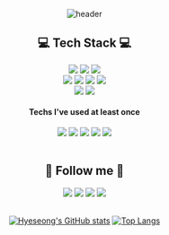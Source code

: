 <div align=center> 
  
![header](https://capsule-render.vercel.app/api?type=waving&color=ffebe9&height=230&section=header&text=Hyeseong%20Um&fontSize=60&fontColor=515151)
## 💻 Tech Stack 💻 <br>
<img src="https://img.shields.io/badge/Java-ED8B00?style=for-the-badge&logo=openjdk&logoColor=white"/>
<img src="https://img.shields.io/badge/Spring-6DB33F?style=for-the-badge&logo=spring&logoColor=white"/>
<img src="https://img.shields.io/badge/SpringBoot-6DB33F?style=for-the-badge&logo=springBoot&logoColor=white"/>
<br>
<img src="https://img.shields.io/badge/jQuery-0769AD?style=for-the-badge&logo=jquery&logoColor=white"/>
<img src="https://img.shields.io/badge/JavaScript-F7DF1E?style=for-the-badge&logo=JavaScript&logoColor=black"/>
<img src="https://img.shields.io/badge/HTML-E34F26?style=for-the-badge&logo=html5&logoColor=white"/>
<img src="https://img.shields.io/badge/CSS-1572B6?&style=for-the-badge&logo=css3&logoColor=white"/>
<br>
<img src="https://img.shields.io/badge/dbeaver-382923?style=for-the-badge&logo=dbeaver&logoColor=white"/>
<img src="https://img.shields.io/badge/MariaDB-003545?style=for-the-badge&logo=mariadb&logoColor=white"/>
<br>

#### Techs I've used at least once <br>
<img src="https://img.shields.io/badge/Python-3776AB?style=for-the-badge&logo=python&logoColor=white"/>
<img src="https://img.shields.io/badge/OpenCV-669999?style=for-the-badge&logo=OpenCV&logoColor=white"/>
<img src="https://img.shields.io/badge/React-20232A?style=for-the-badge&logo=react&logoColor=61DAFB"/>
<img src="https://img.shields.io/badge/TypeScript-007ACC?style=for-the-badge&logo=typescript&logoColor=white"/>
<img src="https://img.shields.io/badge/Bootstrap-563D7C?style=for-the-badge&logo=bootstrap&logoColor=white"/>
<br><br>

## 🌈 Follow me 🌈 <br>
<a href="mailto:5391nks@gmail.com"><img src="https://img.shields.io/badge/Gmail-FF8383?style=for-the-badge&logo=Gmail&logoColor=white&link=mailto:5391nks@gmail.com"/></a>
<a href="mailto:5391nks@naver.com"><img src="https://img.shields.io/badge/Nmail-03C75A?style=for-the-badge&logo=naver&logoColor=white&link=mailto:5391nks@naver.com"/></a>
<a href="https://www.notion.so/e530499930ee487bb32baef79c9cbbcb?pvs=4/"><img src="https://img.shields.io/badge/notion-EAEAEA?style=for-the-badge&logo=notion&logoColor=black&link=https://www.notion.so/e530499930ee487bb32baef79c9cbbcb?pvs=4/"/></a>
<a href="https://seong-ee.tistory.com/"><img src="https://img.shields.io/badge/My tech blog-A9BCF5?style=for-the-badge&logo=tistory&logoColor=white&link=https://seong-ee.tistory.com/"/></a>
<br><br>

[![Hyeseong's GitHub stats](https://github-readme-stats.vercel.app/api?username=hyeseongUm&show_icons=true&theme=swift)](https://github.com/hyeseongUm?tab=repositories)
[![Top Langs](https://github-readme-stats.vercel.app/api/top-langs/?username=hyeseongUm&layout=compact)](https://github.com/hyeseongUm?tab=repositories)

</div>
